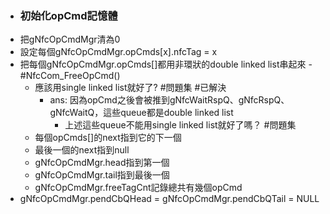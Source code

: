 - ### 初始化opCmd記憶體
- 把gNfcOpCmdMgr清為0
- 設定每個gNfcOpCmdMgr.opCmds[x].nfcTag = x
- 把每個gNfcOpCmdMgr.opCmds[]都用非環狀的double linked list串起來 - #NfcCom_FreeOpCmd()
	- 應該用single linked list就好了? #問題集 #已解決
		- ans: 因為opCmd之後會被推到gNfcWaitRspQ、gNfcRspQ、gNfcWaitQ，這些queue都是double linked list
			- 上述這些queue不能用single linked list就好了嗎？ #問題集
	- 每個opCmds[]的next指到它的下一個
	- 最後一個的next指到null
	- gNfcOpCmdMgr.head指到第一個
	- gNfcOpCmdMgr.tail指到最後一個
	- gNfcOpCmdMgr.freeTagCnt記錄總共有幾個opCmd
- gNfcOpCmdMgr.pendCbQHead = gNfcOpCmdMgr.pendCbQTail = NULL